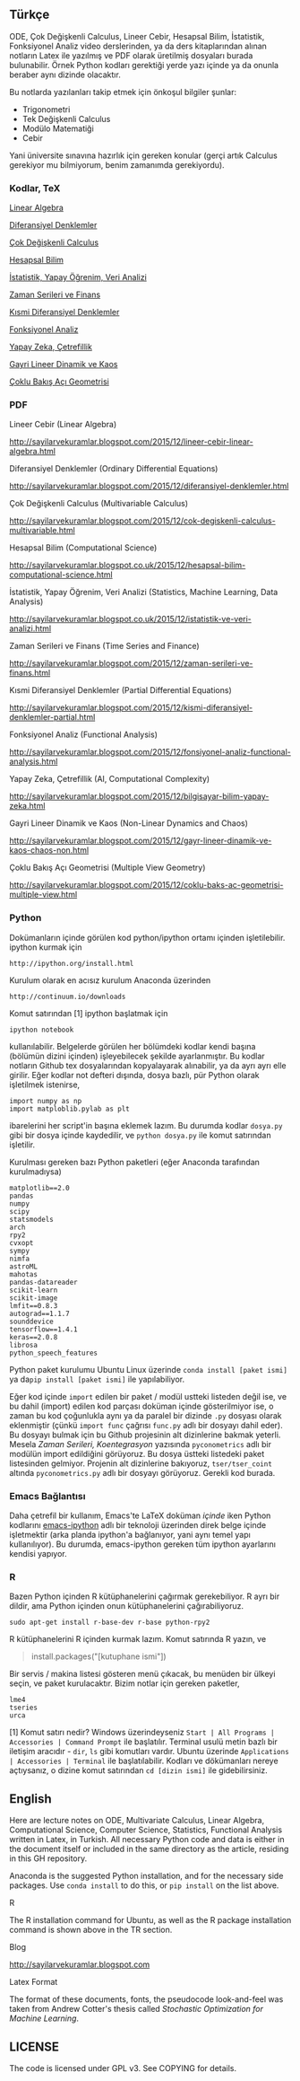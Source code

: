 ## Türkçe

ODE, Çok Değişkenli Calculus, Lineer Cebir, Hesapsal Bilim,
İstatistik, Fonksiyonel Analiz video derslerinden, ya da ders
kitaplarından alınan notların Latex ile yazılmış ve PDF olarak
üretilmiş dosyaları burada bulunabilir. Örnek Python kodları gerektiği
yerde yazı içinde ya da onunla beraber aynı dizinde olacaktır.

Bu notlarda yazılanları takip etmek için önkoşul bilgiler şunlar:

* Trigonometri
* Tek Değişkenli Calculus
* Modülo Matematiği
* Cebir

Yani üniversite sınavına hazırlık için gereken konular (gerçi artık
Calculus gerekiyor mu bilmiyorum, benim zamanımda gerekiyordu).

### Kodlar, TeX

[Linear Algebra](linear)

[Diferansiyel Denklemler](ode)

[Çok Değişkenli Calculus](calc_multi)

[Hesapsal Bilim](compscieng)

[İstatistik, Yapay Öğrenim, Veri Analizi](stat)

[Zaman Serileri ve Finans](tser)

[Kısmi Diferansiyel Denklemler](pde)

[Fonksiyonel Analiz](func_analysis)

[Yapay Zeka, Çetrefillik](app_math)

[Gayri Lineer Dinamik ve Kaos](chaos)

[Çoklu Bakış Açı Geometrisi](vision)

### PDF

Lineer Cebir (Linear Algebra)

http://sayilarvekuramlar.blogspot.com/2015/12/lineer-cebir-linear-algebra.html

Diferansiyel Denklemler (Ordinary Differential Equations)

http://sayilarvekuramlar.blogspot.com/2015/12/diferansiyel-denklemler.html

Çok Değişkenli Calculus (Multivariable Calculus)

http://sayilarvekuramlar.blogspot.com/2015/12/cok-degiskenli-calculus-multivariable.html

Hesapsal Bilim (Computational Science)

http://sayilarvekuramlar.blogspot.co.uk/2015/12/hesapsal-bilim-computational-science.html

İstatistik, Yapay Öğrenim, Veri Analizi (Statistics, Machine Learning, Data Analysis)

http://sayilarvekuramlar.blogspot.co.uk/2015/12/istatistik-ve-veri-analizi.html

Zaman Serileri ve Finans (Time Series and Finance)

http://sayilarvekuramlar.blogspot.com/2015/12/zaman-serileri-ve-finans.html

Kısmi Diferansiyel Denklemler (Partial Differential Equations)

http://sayilarvekuramlar.blogspot.com/2015/12/kismi-diferansiyel-denklemler-partial.html

Fonksiyonel Analiz (Functional Analysis)

http://sayilarvekuramlar.blogspot.com/2015/12/fonsiyonel-analiz-functional-analysis.html

Yapay Zeka, Çetrefillik (AI, Computational Complexity)

http://sayilarvekuramlar.blogspot.com/2015/12/bilgisayar-bilim-yapay-zeka.html

Gayri Lineer Dinamik ve Kaos (Non-Linear Dynamics and Chaos)

http://sayilarvekuramlar.blogspot.com/2015/12/gayr-lineer-dinamik-ve-kaos-chaos-non.html

Çoklu Bakış Açı Geometrisi (Multiple View Geometry)

http://sayilarvekuramlar.blogspot.com/2015/12/coklu-baks-ac-geometrisi-multiple-view.html

### Python

Dokümanların içinde görülen kod python/ipython ortamı içinden
işletilebilir. ipython kurmak için

```
http://ipython.org/install.html
```

Kurulum olarak en acısız kurulum Anaconda üzerinden

```
http://continuum.io/downloads
```

Komut satırından [1] ipython başlatmak için

```
ipython notebook
```

kullanılabilir. Belgelerde görülen her bölümdeki kodlar kendi başına
(bölümün dizini içinden) işleyebilecek şekilde ayarlanmıştır. Bu
kodlar notların Github tex dosyalarından kopyalayarak alınabilir, ya
da ayrı ayrı elle girilir. Eğer kodlar not defteri dışında, dosya
bazlı, pür Python olarak işletilmek istenirse,

```
import numpy as np
import matploblib.pylab as plt
```

ibarelerini her script'in başına eklemek lazım. Bu durumda kodlar
`dosya.py` gibi bir dosya içinde kaydedilir, ve `python dosya.py` ile
komut satırından işletilir.

Kurulması gereken bazı Python paketleri (eğer Anaconda tarafından kurulmadıysa)

```
matplotlib==2.0
pandas
numpy
scipy
statsmodels
arch
rpy2
cvxopt
sympy
nimfa
astroML
mahotas
pandas-datareader
scikit-learn
scikit-image
lmfit==0.8.3
autograd==1.1.7
sounddevice
tensorflow==1.4.1
keras==2.0.8
librosa
python_speech_features
```

Python paket kurulumu Ubuntu Linux üzerinde `conda install [paket ismi]` 
ya da`pip install [paket ismi]` ile yapılabiliyor.

Eğer kod içinde `import` edilen bir paket / modül ustteki listeden
değil ise, ve bu dahil (import) edilen kod parçası doküman içinde
gösterilmiyor ise, o zaman bu kod çoğunlukla aynı ya da paralel bir
dizinde `.py` dosyası olarak eklenmiştir (çünkü `import func` çağrısı
`func.py` adlı bir dosyayı dahil eder). Bu dosyayı bulmak için bu
Github projesinin alt dizinlerine bakmak yeterli. Mesela *Zaman
Serileri, Koentegrasyon* yazısında `pyconometrics` adlı bir modülün
import edildiğini görüyoruz. Bu dosya üstteki listedeki paket
listesinden gelmiyor. Projenin alt dizinlerine bakıyoruz, `tser/tser_coint`
altında `pyconometrics.py` adlı bir dosyayı görüyoruz. Gerekli kod burada.

### Emacs Bağlantısı

Daha çetrefil bir kullanım, Emacs'te LaTeX doküman *içinde* iken
Python kodlarını [emacs-ipython](https://github.com/burakbayramli/emacs-ipython)
adlı bir teknoloji üzerinden direk belge içinde işletmektir (arka planda
ipython'a bağlanıyor, yani aynı temel yapı kullanılıyor). Bu durumda,
emacs-ipython gereken tüm ipython ayarlarını kendisi yapıyor.

### R

Bazen Python içinden R kütüphanelerini çağırmak gerekebiliyor. R ayrı
bir dildir, ama Python içinden onun kütüphanelerini çağırabiliyoruz.

```
sudo apt-get install r-base-dev r-base python-rpy2
```

R kütüphanelerini R içinden kurmak lazım. Komut satırında R yazın, ve

> install.packages("[kutuphane ismi"])

Bir servis / makina listesi gösteren menü çıkacak, bu menüden bir
ülkeyi seçin, ve paket kurulacaktır. Bizim notlar için gereken paketler,

```
lme4
tseries
urca
```

[1] Komut satırı nedir? Windows üzerindeyseniz `Start | All Programs |
Accessories | Command Prompt` ile başlatılır. Terminal usulü metin
bazlı bir iletişim aracıdır - `dir`, `ls` gibi komutları
vardır. Ubuntu üzerinde `Applications | Accessories | Terminal` ile
başlatılabilir. Kodları ve dökümanları nereye açtıysanız, o dizine
komut satırından `cd [dizin ismi]` ile gidebilirsiniz.

## English

Here are lecture notes on ODE, Multivariate Calculus, Linear Algebra,
Computational Science, Computer Science, Statistics, Functional
Analysis written in Latex, in Turkish. All necessary Python code and
data is either in the document itself or included in the same
directory as the article, residing in this GH repository.

Anaconda is the suggested Python installation, and for the necessary
side packages. Use `conda install` to do this, or `pip install` on the
list above.

R

The R installation command for Ubuntu, as well as the R package
installation command is shown above in the TR section.

Blog

http://sayilarvekuramlar.blogspot.com

Latex Format

The format of these documents, fonts, the pseudocode look-and-feel was
taken from Andrew Cotter's thesis called *Stochastic Optimization for
Machine Learning*.

## LICENSE

The code is licensed under GPL v3. See COPYING for details.
